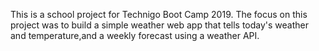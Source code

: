This is a school project for Technigo Boot Camp 2019. The focus on this project was to build a simple weather web app that tells today's weather and temperature,and a weekly forecast using a weather API.

